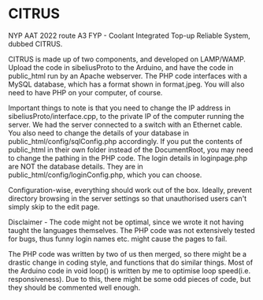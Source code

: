 # CITRUS
NYP AAT 2022 route A3 FYP - Coolant Integrated Top-up Reliable System, dubbed CITRUS.

CITRUS is made up of two components, and developed on LAMP/WAMP. Upload the code in sibeliusProto to the Arduino, and have the code in public_html run by an Apache webserver. The PHP code interfaces with a MySQL database, which has a format shown in format.jpeg. You will also need to have PHP on your computer, of course.

Important things to note is that you need to change the IP address in sibeliusProto/interface.cpp, to the private IP of the computer running the server. We had the server connected to a switch with an Ethernet cable. You also need to change the details of your database in public_html/config/sqlConfig.php accordingly. If you put the contents of public_html in their own folder instead of the DocumentRoot, you may need to change the pathing in the PHP code. The login details in loginpage.php are NOT the database details. They are in public_html/config/loginConfig.php, which you can choose.

Configuration-wise, everything should work out of the box. Ideally, prevent directory browsing in the server settings so that unauthorised users can't simply skip to the edit page. 

Disclaimer - The code might not be optimal, since we wrote it not having taught the languages themselves. The PHP code was not extensively tested for bugs, thus funny login names etc. might cause the pages to fail.

The PHP code was written by two of us then merged, so there might be a drastic change in coding style, and functions that do similar things. Most of the Arduino code in void loop() is written by me to optimise loop speed(i.e. responsiveness). Due to this, there might be some odd pieces of code, but they should be commented well enough.
